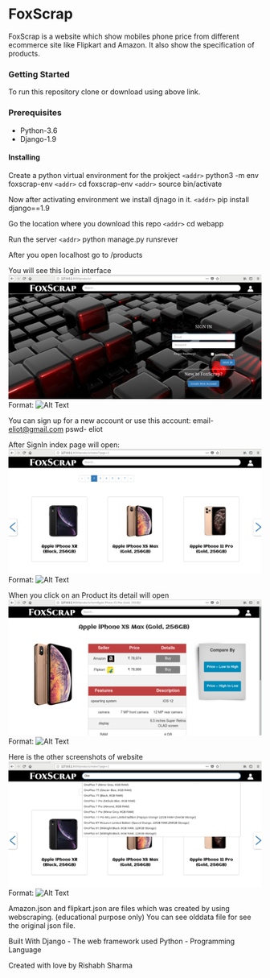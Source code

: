 # FoxScrap
FoxScrap is a website which show mobiles phone price from different ecommerce site like Flipkart and Amazon. It also show the specification of products.


### Getting Started
To run this repository clone or download using above link.

### Prerequisites
 * Python-3.6
 * Django-1.9


#### Installing
Create a python virtual environment for the prokject
`<addr>` python3 -m env foxscrap-env
`<addr>` cd foxscrap-env
`<addr>` source bin/activate

Now after activating environment we install djnago in it.
`<addr>` pip install django==1.9

Go the location where you download this repo
`<addr>` cd webapp

Run the server
`<addr>` python manage.py runsrever


After you open localhost go to /products

You will see this login interface
![Sign In Page](/Screenshots/login.png)
Format: ![Alt Text](url)

You can sign up for a new account or use this account:
email- eliot@gmail.com  pswd- eliot

After SignIn index page will open:
![home page](/Screenshots/home.png)
Format: ![Alt Text](url)

When you click on an Product its detail will open
![home page](/Screenshots/details.png)
Format: ![Alt Text](url)

Here is the other screenshots of website
![search module ](/Screenshots/searching.png)
Format: ![Alt Text](url)

Amazon.json and flipkart.json are files which was created by using webscraping. (educational purpose only)
You can see olddata file for see the original json file.

Built With
Django - The web framework used
Python - Programming Language


Created with love by Rishabh Sharma
